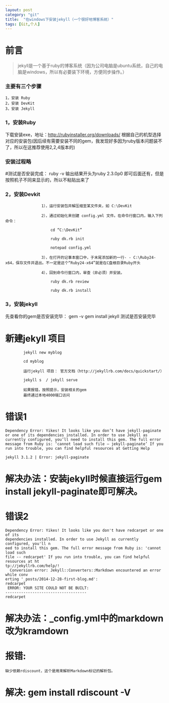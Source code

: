 ```yaml
---
layout: post
category: "git"
title:  "在windows下安装jekyll（一个很好地博客系统）"
tags: [Git,个人]
---
```


# 前言
>jekyll是一个基于ruby的博客系统（因为公司电脑是ubuntu系统，自己的电脑是windows，所以有必要装下环境，方便同步操作。）

### 主要有三个步骤
```
1，安装 Ruby
2，安装 DevKit
3，安装 Jekyll
```
### 1，安装Ruby
下载安装exe，地址：http://rubyinstaller.org/downloads/
根据自己的机型选择对应的安装包(因后续有需要安装不同的gem，我发现好多因为ruby版本问题装不了，所以在这推荐使用2,2,4版本的)
### 安装过程略
#测试是否安装完成：
ruby -v   输出结果开头为ruby 2.3.0p0 即可后面还有，但是按照机子不同来显示的，所以不粘贴出来了

### 2，安装Devkit
					1），运行安装包并解压缩至某文件夹，如 C:\DevKit

					2），通过初始化来创建 config.yml 文件。在命令行窗口内，输入下列命令：

						cd “C:\DevKit”

						ruby dk.rb init	

						notepad config.yml	

					3），在打开的记事本窗口中，于末尾添加新的一行- - C:\Ruby24-x64，保存文件并退出。不一定是这个“Ruby24-x64”就是在C盘根目录Ruby开头

					4），回到命令行窗口内，审查（非必须）并安装。

						ruby dk.rb review

						ruby dk.rb install
				
				
### 3，安装jekyll
先查看你的gem是否安装完毕：
	gem -v
	gem install jekyll
	测试是否安装完毕
	
# 新建jekyll 项目

			jekyll new myblog

			cd myblog	

			运行jekyll 项目： 官方文档（http://jekyllrb.com/docs/quickstart/）

			jekyll s  / jekyll serve

			如果报错，按照提示，安装相关的gem
			最终通过本地4000端口访问


# 错误1
```
Dependency Error: Yikes! It looks like you don’t have jekyll-paginate or one of its dependencies installed. In order to use Jekyll as currently configured, you’ll need to install this gem. The full error message from Ruby is: ‘cannot load such file – jekyll-paginate’ If you run into trouble, you can find helpful resources at Getting Help

jekyll 3.1.2 | Error: jekyll-paginate
```
# 解决办法：安装jekyll时候直接运行gem install jekyll-paginate即可解决。

# 错误2
```
Dependency Error: Yikes! It looks like you don't have redcarpet or one of its
dependencies installed. In order to use Jekyll as currently configured, you'll n
eed to install this gem. The full error message from Ruby is: 'cannot load such
file -- redcarpet' If you run into trouble, you can find helpful resources at ht
tp://jekyllrb.com/help/!
  Conversion error: Jekyll::Converters::Markdown encountered an error while conv
erting '_posts/2014-12-28-first-blog.md':
redcarpet
 ERROR: YOUR SITE COULD NOT BE BUILT:
------------------------------------
redcarpet
```

# 解决办法：_config.yml中的markdown改为kramdown

# 报错:
```
缺少依赖rdiscount，这个是用来解析Markdown标记的解析包。		
```

# 解决: gem install rdiscount -V